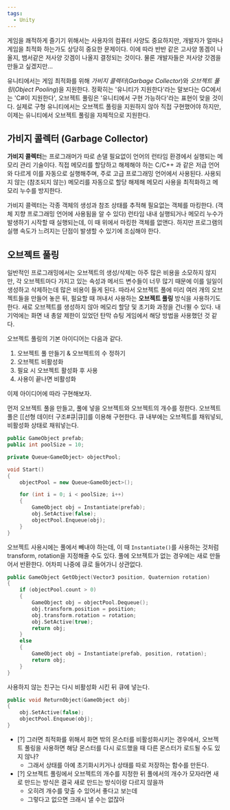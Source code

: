 ```yaml
---
tags:
  - Unity
---
```

게임을 쾌적하게 즐기기 위해서는 사용자의 컴퓨터 사양도 중요하지만, 개발자가 얼마나 게임을 최적화 하는가도 상당히 중요한 문제이다. 이에 따라 반반 같은 고사양 똥겜이 나올지, 뱀서같은 저사양 갓겜이 나올지 결정되는 것이다. 물론 개발자들은 저사양 갓겜을 만들고 싶겠지만...

유니티에서는 게임 최적화를 위해 *가비지 콜렉터*(*Garbage Collector*)와 *오브젝트 풀링*(*Object Pooling*)을 지원한다. 정확히는 '유니티가 지원한다'라는 말보다는 GC에서는 'C#이 지원한다', 오브젝트 풀링은 '유니티에서 구현 가능하다'라는 표현이 맞을 것이다. 실제로 구형 유니티에서는 오브젝트 풀링을 지원하지 않아 직접 구현했어야 하지만, 이제는 유니티에서 오브젝트 풀링을 자체적으로 지원한다.

## 가비지 콜렉터 (Garbage Collector)

**가비지 콜렉터**는 프로그래머가 따로 손댈 필요없이 언어의 런타임 환경에서 실행되는 메모리 관리 기술이다. 직접 메모리를 할당하고 해제해야 하는 C/C++ 과 같은 저급 언어와 다르게 이를 자동으로 실행해주며, 주로 고급 프로그래밍 언어에서 사용된다. 사용되지 않는 (참조되지 않는) 메모리를 자동으로 할당 해제해 메모리 사용을 최적화하고 메모리 누수를 방지한다. 

가비지 콜렉터는 각종 객체의 생성과 참조 상태를 추적해 필요없는 객체를 마킹한다. (객체 지향 프로그래밍 언어에 사용됨을 알 수 있다) 런타임 내내 실행되거나 메모리 누수가 발생하기 시작할 때 실행되는데, 이 때 위에서 마킹한 객체를 없앤다. 하지만 프로그램의 실행 속도가 느려지는 단점이 발생할 수 있기에 조심해야 한다.

## 오브젝트 풀링 

일반적인 프로그래밍에서는 오브젝트의 생성/삭제는 아주 많은 비용을 소모하지 않지만, 각 오브젝트마다 가지고 있는 속성과 메서드 변수들이 너무 많기 때문에 이를 일일이 생성하고 삭제하는데 많은 비용이 들게 된다. 따라서 오브젝트 풀에 미리 여러 개의 오브젝트들을 만들어 놓은 뒤, 필요할 때 꺼내서 사용하는 **오브젝트 풀링** 방식을 사용하기도 한다. 새로 오브젝트를 생성하지 않아 메모리 할당 및 초기화 과정을 건너뛸 수 있다. 내 기억에는 화면 내 총알 제한이 있었던 탄막 슈팅 게임에서 해당 방법을 사용했던 것 같다.

오브젝트 풀링의 기본 아이디어는 다음과 같다.
1. 오브젝트 풀 만들기 & 오브젝트의 수 정하기
2. 오브젝트 비활성화 
3. 필요 시 오브젝트 활성화 후 사용
4. 사용이 끝나면 비활성화

이제 아이디어에 따라 구현해보자.

먼저 오브젝트 풀을 만들고, 풀에 넣을 오브젝트와 오브젝트의 개수를 정한다. 오브젝트 풀은 [[선형 데이터 구조#큐|큐]]를 이용해 구현한다. 큐 내부에는 오브젝트를 채워넣되, 비활성화 상태로 채워넣는다.
```cpp
public GameObject prefab;
public int poolSize = 10;

private Queue<GameObject> objectPool;

void Start()
{
    objectPool = new Queue<GameObject>();

    for (int i = 0; i < poolSize; i++)
    {
        GameObject obj = Instantiate(prefab);
        obj.SetActive(false);
        objectPool.Enqueue(obj);
    }
}
```

오브젝트 사용시에는 풀에서 빼내야 하는데, 이 때 `Instantiate()`를 사용하는 것처럼 transform, rotation을 지정해줄 수도 있다. 풀에 오브젝트가 없는 경우에는 새로 만들어서 반환한다. 어차피 나중에 큐로 들어가니 상관없다.
```cpp
public GameObject GetObject(Vector3 position, Quaternion rotation)
{
	if (objectPool.count > 0)
	{
		GameObject obj = objectPool.Dequeue();
		obj.transform.position = position;
		obj.transform.rotation = rotation;
		obj.SetActive(true);
		return obj;
	}
	else
	{
		GameObject obj = Instantiate(prefab, position, rotation);
		return obj;
	}
}
```

사용하지 않는 친구는 다시 비활성화 시킨 뒤 큐에 넣는다.
```cpp
public void ReturnObject(GameObject obj)
{
	obj.SetActive(false);
	objectPool.Enqueue(obj);
}
```

- [?] 그러면 최적화를 위해서 화면 밖의 몬스터를 비활성화시키는 경우에서, 오브젝트 풀링을 사용하면 해당 몬스터를 다시 로드했을 때 다른 몬스터가 로드될 수도 있지 않나?
	- 그래서 상태를 아예 초기화시키거나 상태를 따로 저장하는 함수를 만든다.
- [?] 오브젝트 풀링에서 오브젝트의 개수를 지정한 뒤 풀에서의 개수가 모자라면 새로 만드는 방식은 결국 새로 만드는 방식이랑 다르지 않을까
	- 오히려 개수를 맞출 수 있어서 좋다고 보는데
	- 그렇다고 없으면 크래시 낼 수는 없잖아 